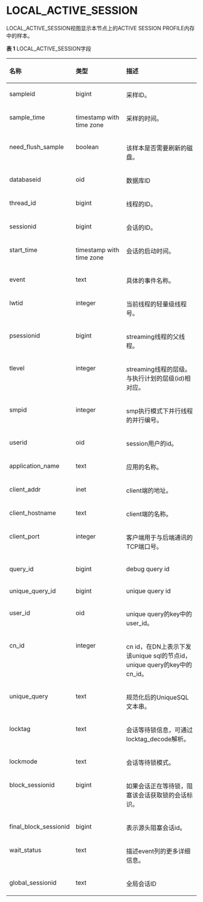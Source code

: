 # LOCAL\_ACTIVE\_SESSION<a name="ZH-CN_TOPIC_0000001131388624"></a>

LOCAL\_ACTIVE\_SESSION视图显示本节点上的ACTIVE SESSION PROFILE内存中的样本。

**表 1**  LOCAL\_ACTIVE\_SESSION字段

<a name="table9867104916817"></a>
<table><thead align="left"><tr id="row1286719494812"><th class="cellrowborder" valign="top" width="23.75%" id="mcps1.2.4.1.1"><p id="p08670491887"><a name="p08670491887"></a><a name="p08670491887"></a>名称</p>
</th>
<th class="cellrowborder" valign="top" width="30.990000000000002%" id="mcps1.2.4.1.2"><p id="p138674491882"><a name="p138674491882"></a><a name="p138674491882"></a>类型</p>
</th>
<th class="cellrowborder" valign="top" width="45.26%" id="mcps1.2.4.1.3"><p id="p188671149288"><a name="p188671149288"></a><a name="p188671149288"></a>描述</p>
</th>
</tr>
</thead>
<tbody><tr id="row8867184910813"><td class="cellrowborder" valign="top" width="23.75%" headers="mcps1.2.4.1.1 "><p id="p186844913816"><a name="p186844913816"></a><a name="p186844913816"></a>sampleid</p>
</td>
<td class="cellrowborder" valign="top" width="30.990000000000002%" headers="mcps1.2.4.1.2 "><p id="p138689499814"><a name="p138689499814"></a><a name="p138689499814"></a>bigint</p>
</td>
<td class="cellrowborder" valign="top" width="45.26%" headers="mcps1.2.4.1.3 "><p id="p8868174916814"><a name="p8868174916814"></a><a name="p8868174916814"></a>采样ID。</p>
</td>
</tr>
<tr id="row108686491289"><td class="cellrowborder" valign="top" width="23.75%" headers="mcps1.2.4.1.1 "><p id="p108681349183"><a name="p108681349183"></a><a name="p108681349183"></a>sample_time</p>
</td>
<td class="cellrowborder" valign="top" width="30.990000000000002%" headers="mcps1.2.4.1.2 "><p id="p20868749887"><a name="p20868749887"></a><a name="p20868749887"></a>timestamp with time zone</p>
</td>
<td class="cellrowborder" valign="top" width="45.26%" headers="mcps1.2.4.1.3 "><p id="p6868849586"><a name="p6868849586"></a><a name="p6868849586"></a>采样的时间。</p>
</td>
</tr>
<tr id="row5868124911810"><td class="cellrowborder" valign="top" width="23.75%" headers="mcps1.2.4.1.1 "><p id="p486813491687"><a name="p486813491687"></a><a name="p486813491687"></a>need_flush_sample</p>
</td>
<td class="cellrowborder" valign="top" width="30.990000000000002%" headers="mcps1.2.4.1.2 "><p id="p286817496810"><a name="p286817496810"></a><a name="p286817496810"></a>boolean</p>
</td>
<td class="cellrowborder" valign="top" width="45.26%" headers="mcps1.2.4.1.3 "><p id="p148681549789"><a name="p148681549789"></a><a name="p148681549789"></a>该样本是否需要刷新的磁盘。</p>
</td>
</tr>
<tr id="row11868204915812"><td class="cellrowborder" valign="top" width="23.75%" headers="mcps1.2.4.1.1 "><p id="p6868449586"><a name="p6868449586"></a><a name="p6868449586"></a>databaseid</p>
</td>
<td class="cellrowborder" valign="top" width="30.990000000000002%" headers="mcps1.2.4.1.2 "><p id="p2868194918818"><a name="p2868194918818"></a><a name="p2868194918818"></a>oid</p>
</td>
<td class="cellrowborder" valign="top" width="45.26%" headers="mcps1.2.4.1.3 "><p id="p3868144920815"><a name="p3868144920815"></a><a name="p3868144920815"></a>数据库ID</p>
</td>
</tr>
<tr id="row78680491682"><td class="cellrowborder" valign="top" width="23.75%" headers="mcps1.2.4.1.1 "><p id="p178685491285"><a name="p178685491285"></a><a name="p178685491285"></a>thread_id</p>
</td>
<td class="cellrowborder" valign="top" width="30.990000000000002%" headers="mcps1.2.4.1.2 "><p id="p1586844918817"><a name="p1586844918817"></a><a name="p1586844918817"></a>bigint</p>
</td>
<td class="cellrowborder" valign="top" width="45.26%" headers="mcps1.2.4.1.3 "><p id="p1086810491285"><a name="p1086810491285"></a><a name="p1086810491285"></a>线程的ID。</p>
</td>
</tr>
<tr id="row148685492819"><td class="cellrowborder" valign="top" width="23.75%" headers="mcps1.2.4.1.1 "><p id="p786824912818"><a name="p786824912818"></a><a name="p786824912818"></a>sessionid</p>
</td>
<td class="cellrowborder" valign="top" width="30.990000000000002%" headers="mcps1.2.4.1.2 "><p id="p1886811492810"><a name="p1886811492810"></a><a name="p1886811492810"></a>bigint</p>
</td>
<td class="cellrowborder" valign="top" width="45.26%" headers="mcps1.2.4.1.3 "><p id="p8868184912813"><a name="p8868184912813"></a><a name="p8868184912813"></a>会话的ID。</p>
</td>
</tr>
<tr id="row128682049383"><td class="cellrowborder" valign="top" width="23.75%" headers="mcps1.2.4.1.1 "><p id="p686810491183"><a name="p686810491183"></a><a name="p686810491183"></a>start_time</p>
</td>
<td class="cellrowborder" valign="top" width="30.990000000000002%" headers="mcps1.2.4.1.2 "><p id="p6868349989"><a name="p6868349989"></a><a name="p6868349989"></a>timestamp with time zone</p>
</td>
<td class="cellrowborder" valign="top" width="45.26%" headers="mcps1.2.4.1.3 "><p id="p1486819493813"><a name="p1486819493813"></a><a name="p1486819493813"></a>会话的启动时间。</p>
</td>
</tr>
<tr id="row886813491985"><td class="cellrowborder" valign="top" width="23.75%" headers="mcps1.2.4.1.1 "><p id="p686813491814"><a name="p686813491814"></a><a name="p686813491814"></a>event</p>
</td>
<td class="cellrowborder" valign="top" width="30.990000000000002%" headers="mcps1.2.4.1.2 "><p id="p8868949382"><a name="p8868949382"></a><a name="p8868949382"></a>text</p>
</td>
<td class="cellrowborder" valign="top" width="45.26%" headers="mcps1.2.4.1.3 "><p id="p1886812493815"><a name="p1886812493815"></a><a name="p1886812493815"></a>具体的事件名称。</p>
</td>
</tr>
<tr id="row2086819498812"><td class="cellrowborder" valign="top" width="23.75%" headers="mcps1.2.4.1.1 "><p id="p4868104912810"><a name="p4868104912810"></a><a name="p4868104912810"></a>lwtid</p>
</td>
<td class="cellrowborder" valign="top" width="30.990000000000002%" headers="mcps1.2.4.1.2 "><p id="p1586813491486"><a name="p1586813491486"></a><a name="p1586813491486"></a>integer</p>
</td>
<td class="cellrowborder" valign="top" width="45.26%" headers="mcps1.2.4.1.3 "><p id="p08681049487"><a name="p08681049487"></a><a name="p08681049487"></a>当前线程的轻量级线程号。</p>
</td>
</tr>
<tr id="row1586816491684"><td class="cellrowborder" valign="top" width="23.75%" headers="mcps1.2.4.1.1 "><p id="p186824912816"><a name="p186824912816"></a><a name="p186824912816"></a>psessionid</p>
</td>
<td class="cellrowborder" valign="top" width="30.990000000000002%" headers="mcps1.2.4.1.2 "><p id="p1086914491488"><a name="p1086914491488"></a><a name="p1086914491488"></a>bigint</p>
</td>
<td class="cellrowborder" valign="top" width="45.26%" headers="mcps1.2.4.1.3 "><p id="p286904916820"><a name="p286904916820"></a><a name="p286904916820"></a>streaming线程的父线程。</p>
</td>
</tr>
<tr id="row58692049183"><td class="cellrowborder" valign="top" width="23.75%" headers="mcps1.2.4.1.1 "><p id="p1586964915814"><a name="p1586964915814"></a><a name="p1586964915814"></a>tlevel</p>
</td>
<td class="cellrowborder" valign="top" width="30.990000000000002%" headers="mcps1.2.4.1.2 "><p id="p198699493819"><a name="p198699493819"></a><a name="p198699493819"></a>integer</p>
</td>
<td class="cellrowborder" valign="top" width="45.26%" headers="mcps1.2.4.1.3 "><p id="p18698491482"><a name="p18698491482"></a><a name="p18698491482"></a>streaming线程的层级。与执行计划的层级(id)相对应。</p>
</td>
</tr>
<tr id="row1869144920819"><td class="cellrowborder" valign="top" width="23.75%" headers="mcps1.2.4.1.1 "><p id="p1986915498818"><a name="p1986915498818"></a><a name="p1986915498818"></a>smpid</p>
</td>
<td class="cellrowborder" valign="top" width="30.990000000000002%" headers="mcps1.2.4.1.2 "><p id="p88696491183"><a name="p88696491183"></a><a name="p88696491183"></a>integer</p>
</td>
<td class="cellrowborder" valign="top" width="45.26%" headers="mcps1.2.4.1.3 "><p id="p586916492084"><a name="p586916492084"></a><a name="p586916492084"></a>smp执行模式下并行线程的并行编号。</p>
</td>
</tr>
<tr id="row178691549889"><td class="cellrowborder" valign="top" width="23.75%" headers="mcps1.2.4.1.1 "><p id="p7869449886"><a name="p7869449886"></a><a name="p7869449886"></a>userid</p>
</td>
<td class="cellrowborder" valign="top" width="30.990000000000002%" headers="mcps1.2.4.1.2 "><p id="p2086924913815"><a name="p2086924913815"></a><a name="p2086924913815"></a>oid</p>
</td>
<td class="cellrowborder" valign="top" width="45.26%" headers="mcps1.2.4.1.3 "><p id="p1986914491789"><a name="p1986914491789"></a><a name="p1986914491789"></a>session用户的id。</p>
</td>
</tr>
<tr id="row786919491080"><td class="cellrowborder" valign="top" width="23.75%" headers="mcps1.2.4.1.1 "><p id="p78699492819"><a name="p78699492819"></a><a name="p78699492819"></a>application_name</p>
</td>
<td class="cellrowborder" valign="top" width="30.990000000000002%" headers="mcps1.2.4.1.2 "><p id="p7869114915818"><a name="p7869114915818"></a><a name="p7869114915818"></a>text</p>
</td>
<td class="cellrowborder" valign="top" width="45.26%" headers="mcps1.2.4.1.3 "><p id="p12869124919819"><a name="p12869124919819"></a><a name="p12869124919819"></a>应用的名称。</p>
</td>
</tr>
<tr id="row1086974917817"><td class="cellrowborder" valign="top" width="23.75%" headers="mcps1.2.4.1.1 "><p id="p1786913491083"><a name="p1786913491083"></a><a name="p1786913491083"></a>client_addr</p>
</td>
<td class="cellrowborder" valign="top" width="30.990000000000002%" headers="mcps1.2.4.1.2 "><p id="p08691849781"><a name="p08691849781"></a><a name="p08691849781"></a>inet</p>
</td>
<td class="cellrowborder" valign="top" width="45.26%" headers="mcps1.2.4.1.3 "><p id="p786934910820"><a name="p786934910820"></a><a name="p786934910820"></a>client端的地址。</p>
</td>
</tr>
<tr id="row1186920491088"><td class="cellrowborder" valign="top" width="23.75%" headers="mcps1.2.4.1.1 "><p id="p138693495819"><a name="p138693495819"></a><a name="p138693495819"></a>client_hostname</p>
</td>
<td class="cellrowborder" valign="top" width="30.990000000000002%" headers="mcps1.2.4.1.2 "><p id="p14869194910819"><a name="p14869194910819"></a><a name="p14869194910819"></a>text</p>
</td>
<td class="cellrowborder" valign="top" width="45.26%" headers="mcps1.2.4.1.3 "><p id="p1886917492820"><a name="p1886917492820"></a><a name="p1886917492820"></a>client端的名称。</p>
</td>
</tr>
<tr id="row108697491685"><td class="cellrowborder" valign="top" width="23.75%" headers="mcps1.2.4.1.1 "><p id="p6869164920818"><a name="p6869164920818"></a><a name="p6869164920818"></a>client_port</p>
</td>
<td class="cellrowborder" valign="top" width="30.990000000000002%" headers="mcps1.2.4.1.2 "><p id="p1686994915813"><a name="p1686994915813"></a><a name="p1686994915813"></a>integer</p>
</td>
<td class="cellrowborder" valign="top" width="45.26%" headers="mcps1.2.4.1.3 "><p id="p15869104914817"><a name="p15869104914817"></a><a name="p15869104914817"></a>客户端用于与后端通讯的TCP端口号。</p>
</td>
</tr>
<tr id="row68699494815"><td class="cellrowborder" valign="top" width="23.75%" headers="mcps1.2.4.1.1 "><p id="p188691491989"><a name="p188691491989"></a><a name="p188691491989"></a>query_id</p>
</td>
<td class="cellrowborder" valign="top" width="30.990000000000002%" headers="mcps1.2.4.1.2 "><p id="p586994918818"><a name="p586994918818"></a><a name="p586994918818"></a>bigint</p>
</td>
<td class="cellrowborder" valign="top" width="45.26%" headers="mcps1.2.4.1.3 "><p id="p168691749986"><a name="p168691749986"></a><a name="p168691749986"></a>debug query id</p>
</td>
</tr>
<tr id="row138691249480"><td class="cellrowborder" valign="top" width="23.75%" headers="mcps1.2.4.1.1 "><p id="p886912498817"><a name="p886912498817"></a><a name="p886912498817"></a>unique_query_id</p>
</td>
<td class="cellrowborder" valign="top" width="30.990000000000002%" headers="mcps1.2.4.1.2 "><p id="p138705491811"><a name="p138705491811"></a><a name="p138705491811"></a>bigint</p>
</td>
<td class="cellrowborder" valign="top" width="45.26%" headers="mcps1.2.4.1.3 "><p id="p487016491287"><a name="p487016491287"></a><a name="p487016491287"></a>unique query id</p>
</td>
</tr>
<tr id="row28701749183"><td class="cellrowborder" valign="top" width="23.75%" headers="mcps1.2.4.1.1 "><p id="p387012490813"><a name="p387012490813"></a><a name="p387012490813"></a>user_id</p>
</td>
<td class="cellrowborder" valign="top" width="30.990000000000002%" headers="mcps1.2.4.1.2 "><p id="p6870144910810"><a name="p6870144910810"></a><a name="p6870144910810"></a>oid</p>
</td>
<td class="cellrowborder" valign="top" width="45.26%" headers="mcps1.2.4.1.3 "><p id="p887013497813"><a name="p887013497813"></a><a name="p887013497813"></a>unique query的key中的user_id。</p>
</td>
</tr>
<tr id="row1487014918813"><td class="cellrowborder" valign="top" width="23.75%" headers="mcps1.2.4.1.1 "><p id="p1187016491580"><a name="p1187016491580"></a><a name="p1187016491580"></a>cn_id</p>
</td>
<td class="cellrowborder" valign="top" width="30.990000000000002%" headers="mcps1.2.4.1.2 "><p id="p1887094916817"><a name="p1887094916817"></a><a name="p1887094916817"></a>integer</p>
</td>
<td class="cellrowborder" valign="top" width="45.26%" headers="mcps1.2.4.1.3 "><p id="p128701849288"><a name="p128701849288"></a><a name="p128701849288"></a>cn id，在DN上表示下发该unique sql的节点id，unique query的key中的cn_id。</p>
</td>
</tr>
<tr id="row148706497819"><td class="cellrowborder" valign="top" width="23.75%" headers="mcps1.2.4.1.1 "><p id="p2870124911812"><a name="p2870124911812"></a><a name="p2870124911812"></a>unique_query</p>
</td>
<td class="cellrowborder" valign="top" width="30.990000000000002%" headers="mcps1.2.4.1.2 "><p id="p6870194912810"><a name="p6870194912810"></a><a name="p6870194912810"></a>text</p>
</td>
<td class="cellrowborder" valign="top" width="45.26%" headers="mcps1.2.4.1.3 "><p id="p1870849181"><a name="p1870849181"></a><a name="p1870849181"></a>规范化后的UniqueSQL文本串。</p>
</td>
</tr>
<tr id="row108704491483"><td class="cellrowborder" valign="top" width="23.75%" headers="mcps1.2.4.1.1 "><p id="p18701849884"><a name="p18701849884"></a><a name="p18701849884"></a>locktag</p>
</td>
<td class="cellrowborder" valign="top" width="30.990000000000002%" headers="mcps1.2.4.1.2 "><p id="p1870649289"><a name="p1870649289"></a><a name="p1870649289"></a>text</p>
</td>
<td class="cellrowborder" valign="top" width="45.26%" headers="mcps1.2.4.1.3 "><p id="p138701249783"><a name="p138701249783"></a><a name="p138701249783"></a>会话等待锁信息，可通过locktag_decode解析。</p>
</td>
</tr>
<tr id="row68708491184"><td class="cellrowborder" valign="top" width="23.75%" headers="mcps1.2.4.1.1 "><p id="p987012499816"><a name="p987012499816"></a><a name="p987012499816"></a>lockmode</p>
</td>
<td class="cellrowborder" valign="top" width="30.990000000000002%" headers="mcps1.2.4.1.2 "><p id="p168704491982"><a name="p168704491982"></a><a name="p168704491982"></a>text</p>
</td>
<td class="cellrowborder" valign="top" width="45.26%" headers="mcps1.2.4.1.3 "><p id="p18709491882"><a name="p18709491882"></a><a name="p18709491882"></a>会话等待锁模式。</p>
</td>
</tr>
<tr id="row188701849183"><td class="cellrowborder" valign="top" width="23.75%" headers="mcps1.2.4.1.1 "><p id="p88703491380"><a name="p88703491380"></a><a name="p88703491380"></a>block_sessionid</p>
</td>
<td class="cellrowborder" valign="top" width="30.990000000000002%" headers="mcps1.2.4.1.2 "><p id="p188701349882"><a name="p188701349882"></a><a name="p188701349882"></a>bigint</p>
</td>
<td class="cellrowborder" valign="top" width="45.26%" headers="mcps1.2.4.1.3 "><p id="p88703494819"><a name="p88703494819"></a><a name="p88703494819"></a>如果会话正在等待锁，阻塞该会话获取锁的会话标识。</p>
</td>
</tr>
<tr id="row28701491387"><td class="cellrowborder" valign="top" width="23.75%" headers="mcps1.2.4.1.1 "><p id="p1187010498815"><a name="p1187010498815"></a><a name="p1187010498815"></a>final_block_sessionid</p>
</td>
<td class="cellrowborder" valign="top" width="30.990000000000002%" headers="mcps1.2.4.1.2 "><p id="p287054910816"><a name="p287054910816"></a><a name="p287054910816"></a>bigint</p>
</td>
<td class="cellrowborder" valign="top" width="45.26%" headers="mcps1.2.4.1.3 "><p id="p28701449689"><a name="p28701449689"></a><a name="p28701449689"></a>表示源头阻塞会话id。</p>
</td>
</tr>
<tr id="row3870184911816"><td class="cellrowborder" valign="top" width="23.75%" headers="mcps1.2.4.1.1 "><p id="p787084916814"><a name="p787084916814"></a><a name="p787084916814"></a>wait_status</p>
</td>
<td class="cellrowborder" valign="top" width="30.990000000000002%" headers="mcps1.2.4.1.2 "><p id="p987015492820"><a name="p987015492820"></a><a name="p987015492820"></a>text</p>
</td>
<td class="cellrowborder" valign="top" width="45.26%" headers="mcps1.2.4.1.3 "><p id="p158700492816"><a name="p158700492816"></a><a name="p158700492816"></a>描述event列的更多详细信息。</p>
</td>
</tr>
<tr id="row887111495812"><td class="cellrowborder" valign="top" width="23.75%" headers="mcps1.2.4.1.1 "><p id="p487104912816"><a name="p487104912816"></a><a name="p487104912816"></a>global_sessionid</p>
</td>
<td class="cellrowborder" valign="top" width="30.990000000000002%" headers="mcps1.2.4.1.2 "><p id="p08711049881"><a name="p08711049881"></a><a name="p08711049881"></a>text</p>
</td>
<td class="cellrowborder" valign="top" width="45.26%" headers="mcps1.2.4.1.3 "><p id="p587111491981"><a name="p587111491981"></a><a name="p587111491981"></a>全局会话ID</p>
</td>
</tr>
</tbody>
</table>

